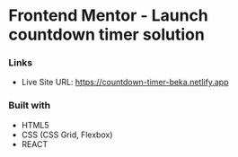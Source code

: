 # Frontend Mentor - Launch countdown timer solution

### Links

- Live Site URL: https://countdown-timer-beka.netlify.app

### Built with

- HTML5
- CSS (CSS Grid, Flexbox)
- REACT
